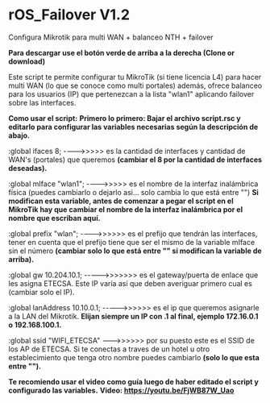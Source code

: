 # rOS_Failover V1.2
Configura Mikrotik para multi WAN + balanceo NTH + failover

<b>Para descargar use el botón verde de arriba a la derecha (Clone or download)</b>

Este script te permite configurar tu MikroTik (si tiene licencia L4) para hacer multi WAN (lo que se conoce como multi portales) además, ofrece balanceo para los usuarios (IP) que pertenezcan a la lista "wlan1" aplicando failover sobre las interfaces.

<b>Como usar el script:</b>
<b>Primero lo primero: Bajar el archivo script.rsc y editarlo para configurar las variables necesarias según la descripción de abajo.</b>

:global ifaces 8; ---->>>>> es la cantidad de interfaces y cantidad de WAN's (portales) que queremos <b>(cambiar el 8 por la cantidad de interfaces deseadas).</b>

:global mIface "wlan1"; ---->>>>> es el nombre de la interfaz inalámbrica física (puedes cambiarlo o dejarlo asi... solo cambia lo que está entre "") <b>Si modifican esta variable, antes de comenzar a pegar el script en el MikroTik hay que cambiar el nombre de la interfaz inalámbrica por el nombre que escriban aquí. </b>

:global prefix "wlan"; ---->>>>>> es el prefijo que tendrán las interfaces, tener en cuenta que el prefijo tiene que ser el mismo de la variable mIface sin el número <b>(cambiar solo lo que está entre "" si modifican la variable de arriba).</b>

:global gw 10.204.10.1; ----->>>>>>> es el gateway/puerta de enlace que les asigna ETECSA. Este IP varía así que deben averiguar primero cual es (cambiar solo el IP).

:global lanAddress 10.10.0.1; ----->>>>>> es el ip que queremos asignarle a la LAN del Mikrotik. <b>Elijan siempre un IP con .1 al final, ejemplo 172.16.0.1 o 192.168.100.1.</b>

:global ssid "WIFI_ETECSA" --->>>>>> por su puesto este es el SSID de los AP de ETECSA. Si te conectas a traves de un hotel u otro establecimiento que tenga otro nombre puedes cambiarlo <b>(solo lo que esta entre "").</b>

<b>Te recomiendo usar el video como guía luego de haber editado el script y configurado las variables.</b>
<b>Video:<b> https://youtu.be/FjWB87W_Uao
